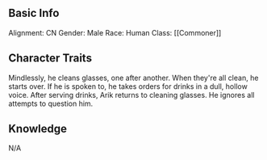 ## Basic Info
Alignment: CN
Gender: Male
Race: Human
Class: [[Commoner]]

## Character Traits
Mindlessly, he cleans glasses, one after another. When they're all clean, he starts over. If he is spoken to, he takes orders for drinks in a dull, hollow voice. Af­ter serving drinks, Arik returns to cleaning glasses. He ignores all attempts to question him.

## Knowledge
N/A

